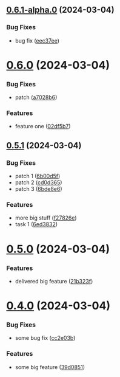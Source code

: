 ## [0.6.1-alpha.0](https://github.com/arronshah/Release-actions/compare/v0.6.0...v0.6.1-alpha.0) (2024-03-04)


### Bug Fixes

* bug fix ([eec37ee](https://github.com/arronshah/Release-actions/commit/eec37ee3b450c02a8902875d924c6893c21b862b))



# [0.6.0](https://github.com/arronshah/Release-actions/compare/v0.5.1...v0.6.0) (2024-03-04)


### Bug Fixes

* patch ([a7028b6](https://github.com/arronshah/Release-actions/commit/a7028b617a069846e7d1415bd724d7df503e2ce0))


### Features

* feature one ([02df5b7](https://github.com/arronshah/Release-actions/commit/02df5b76f8dde9c2c50b1c0b96458d5817308b47))



## [0.5.1](https://github.com/arronshah/Release-actions/compare/v0.5.0...v0.5.1) (2024-03-04)


### Bug Fixes

* patch 1 ([6b00d5f](https://github.com/arronshah/Release-actions/commit/6b00d5f1574b53d9316ccf2fa4a48f988bf258b9))
* patch 2 ([cd0d365](https://github.com/arronshah/Release-actions/commit/cd0d365b900a9f5f08230139d395014b6f943334))
* patch 3 ([6bde8e6](https://github.com/arronshah/Release-actions/commit/6bde8e65fc9184a07e23e7d4c276444a6a40b92b))


### Features

* more big stuff ([f27826e](https://github.com/arronshah/Release-actions/commit/f27826ebb9c31cd927a93bdd7b4683001906503b))
* task 1 ([6ed3832](https://github.com/arronshah/Release-actions/commit/6ed3832936d0f1cd69871fab6b56acc31f2e9bac))



# [0.5.0](https://github.com/arronshah/Release-actions/compare/v0.4.0...v0.5.0) (2024-03-04)


### Features

* delivered big feature ([21b323f](https://github.com/arronshah/Release-actions/commit/21b323fd61aeaf7b552aa16d7f77da7f2c55effb))



# [0.4.0](https://github.com/arronshah/Release-actions/compare/v0.3.1...v0.4.0) (2024-03-04)


### Bug Fixes

* some bug fix ([cc2e03b](https://github.com/arronshah/Release-actions/commit/cc2e03b34b93de3d8cb0ea401e0bfc71eb390c0e))


### Features

* some big feature ([39d0851](https://github.com/arronshah/Release-actions/commit/39d0851a98e6d3df24490aac5844715eaf211d35))



